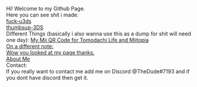 Hi! Welcome to my Github Page. <br />
Here you can see shit i made: <br />
<a href="https://github.com/TheDude617/fuck-u3DS">fuck-u3ds </a> <br />
<a href="https://github.com/TheDude617/thumbsup-3DS">thumbsup-3DS </a> <br />
Different Things (basically i also wanna use this as a dump for shit will need one day):
<a href="miiqr.png">My Mii QR Code for Tomodachi Life and Miitopia <br />
On a different note: <br />
Wow you looked at my page thanks. <br />
<a href="aboutme.html">About Me</a> <br />
Contact: <br />
If you really want to contact me add me on Discord @TheDude#7193 and if you dont have discord then get it. <br />
